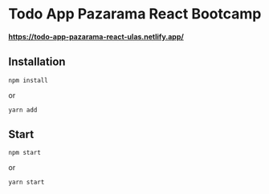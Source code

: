 # Todo App Pazarama React Bootcamp

#### https://todo-app-pazarama-react-ulas.netlify.app/

## Installation

``` npm install ```

or

``` yarn add ```

## Start

``` npm start ```

or

``` yarn start ```